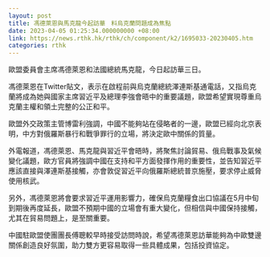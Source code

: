 ```yaml
---
layout: post
title: 馮德萊恩與馬克龍今起訪華　料烏克蘭問題成為焦點
date: 2023-04-05 01:25:34.000000000 +08:00
link: https://news.rthk.hk/rthk/ch/component/k2/1695033-20230405.htm
categories: rthk
---
```


歐盟委員會主席馮德萊恩和法國總統馬克龍，今日起訪華三日。

馮德萊恩在Twitter貼文，表示在啟程前與烏克蘭總統澤連斯基通電話，又指烏克蘭將成為她與國家主席習近平及總理李強會晤中的重要議題，歐盟希望實現尊重烏克蘭主權和領土完整的公正和平。

歐盟外交政策主管博雷利強調，中國不能夠站在侵略者的一邊，歐盟已經向北京表明，中方對俄羅斯暴行和戰爭罪行的立場，將決定歐中關係的質量。

外電報道，馮德萊恩、馬克龍與習近平會晤時，將聚焦討論貿易、俄烏戰事及氣候變化議題，歐方官員將強調中國在支持和平方面發揮作用的重要性，並告知習近平應該直接與澤連斯基接觸，亦會敦促習近平向俄羅斯總統普京施壓，要求停止威脅使用核武。

另外，馮德萊恩將會要求習近平運用影響力，確保烏克蘭糧食出口協議在5月中旬到期後再度延長，歐盟不預期中國的立場會有重大變化，但相信與中國保持接觸，尤其在貿易問題上，是至關重要。

中國駐歐盟使團團長傅聰較早時接受訪問時說，希望馮德萊恩訪華能夠為中歐雙邊關係創造良好氛圍，助力雙方更容易取得一些具體成果，包括投資協定。
